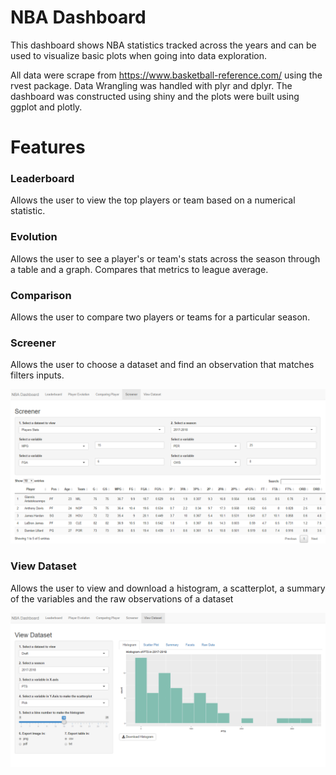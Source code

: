 # NBA Dashboard

This dashboard shows NBA statistics tracked across the years and
can be used to visualize basic plots when going into data exploration. 

All data were scrape from https://www.basketball-reference.com/ using the rvest package.
Data Wrangling was handled with plyr and dplyr.
The dashboard was constructed using shiny and the plots were built using ggplot and plotly.

# Features

### Leaderboard

Allows the user to view the top players or team based on a numerical statistic.

### Evolution

Allows the user to see a player's or team's stats across the season through a table and a graph. Compares that metrics to league average.

### Comparison

Allows the user to compare two players or teams for a particular season. 

### Screener

Allows the user to choose a dataset and find an observation that matches filters inputs.

![Screenshot](screenshots/screener.png)

### View Dataset

Allows the user to view and download a histogram, a scatterplot, a summary of the variables and the raw observations of a dataset 

![Screenshot](screenshots/view_dataset.png)

